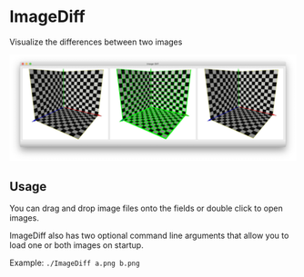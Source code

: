 # ImageDiff
Visualize the differences between two images

[![Screenshot](data/screenshot.jpg)](https://github.com/LiangliangNan/ImageDiff/blob/main/data/screenshot.png)

## Usage
You can drag and drop image files onto the fields or double click to open images.

ImageDiff also has two optional command line arguments that allow you to load one or both images on startup.

Example:
`./ImageDiff a.png b.png`
